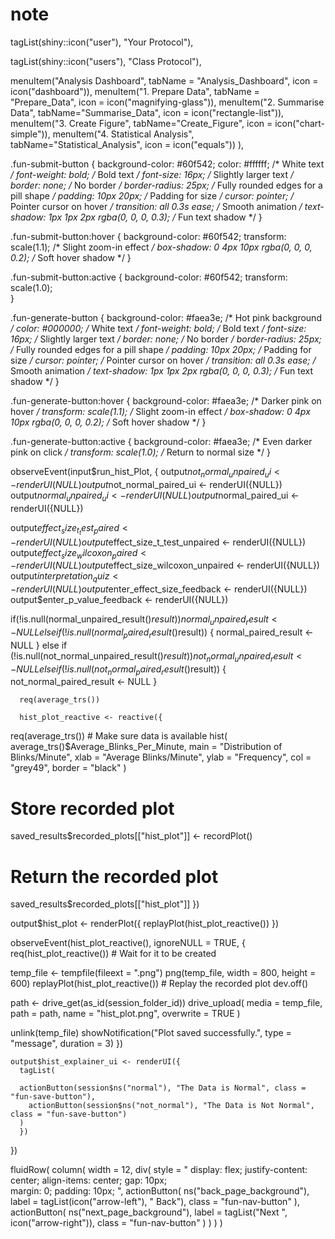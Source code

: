 # note

tagList(shiny::icon("user"), "Your Protocol"),

tagList(shiny::icon("users"), "Class Protocol"),



menuItem("Analysis Dashboard", tabName = "Analysis_Dashboard", icon = icon("dashboard")),
                 menuItem("1. Prepare Data", tabName = "Prepare_Data", icon = icon("magnifying-glass")),
                 menuItem("2. Summarise Data", tabName="Summarise_Data", icon = icon("rectangle-list")),
                 menuItem("3. Create Figure", tabName="Create_Figure", icon = icon("chart-simple")),
                 menuItem("4. Statistical Analysis", tabName="Statistical_Analysis", icon = icon("equals"))
        ),



.fun-submit-button {
  background-color: #60f542; 
  color: #ffffff;           /* White text */
  font-weight: bold;        /* Bold text */
  font-size: 16px;          /* Slightly larger text */
  border: none;             /* No border */
  border-radius: 25px;      /* Fully rounded edges for a pill shape */
  padding: 10px 20px;       /* Padding for size */
  cursor: pointer;          /* Pointer cursor on hover */
  transition: all 0.3s ease; /* Smooth animation */
  text-shadow: 1px 1px 2px rgba(0, 0, 0, 0.3); /* Fun text shadow */
}

.fun-submit-button:hover {
  background-color: #60f542; 
  transform: scale(1.1);     /* Slight zoom-in effect */
  box-shadow: 0 4px 10px rgba(0, 0, 0, 0.2); /* Soft hover shadow */
}

.fun-submit-button:active {
  background-color: #60f542; 
  transform: scale(1.0);     
}



.fun-generate-button {
  background-color: #faea3e; /* Hot pink background */
  color: #000000;           /* White text */
  font-weight: bold;        /* Bold text */
  font-size: 16px;          /* Slightly larger text */
  border: none;             /* No border */
  border-radius: 25px;      /* Fully rounded edges for a pill shape */
  padding: 10px 20px;       /* Padding for size */
  cursor: pointer;          /* Pointer cursor on hover */
  transition: all 0.3s ease; /* Smooth animation */
  text-shadow: 1px 1px 2px rgba(0, 0, 0, 0.3); /* Fun text shadow */
}

.fun-generate-button:hover {
  background-color: #faea3e; /* Darker pink on hover */
  transform: scale(1.1);     /* Slight zoom-in effect */
  box-shadow: 0 4px 10px rgba(0, 0, 0, 0.2); /* Soft hover shadow */
}

.fun-generate-button:active {
  background-color: #faea3e; /* Even darker pink on click */
  transform: scale(1.0);     /* Return to normal size */
}



observeEvent(input$run_hist_Plot, {
  output$not_normal_unpaired_ui <- renderUI({NULL})
  output$not_normal_paired_ui <- renderUI({NULL})
  output$normal_unpaired_ui <- renderUI({NULL})
  output$normal_paired_ui <- renderUI({NULL})

  output$effect_size_t_test_paired <- renderUI({NULL})
  output$effect_size_t_test_unpaired <- renderUI({NULL})
  output$effect_size_wilcoxon_paired <- renderUI({NULL})
  output$effect_size_wilcoxon_unpaired <- renderUI({NULL})
  output$interpretation_quiz <- renderUI({NULL})
  output$enter_effect_size_feedback <- renderUI({NULL})
  output$enter_p_value_feedback <- renderUI({NULL})


if(!is.null(normal_unpaired_result()$result)){
    normal_unpaired_result <- NULL
  } else if (!is.null(normal_paired_result()$result)) {
     normal_paired_result <- NULL
  } else if (!is.null(not_normal_unpaired_result()$result)) {
     not_normal_unpaired_result <- NULL
  } else if (!is.null(not_normal_paired_result()$result)) {
     not_normal_paired_result <- NULL
  }

      req(average_trs())
      
      hist_plot_reactive <- reactive({
  req(average_trs())  # Make sure data is available
  hist(
    average_trs()$Average_Blinks_Per_Minute,
    main  = "Distribution of Blinks/Minute",
    xlab  = "Average Blinks/Minute",
    ylab  = "Frequency",
    col   = "grey49",
    border = "black"
  )
  # Store recorded plot
  saved_results$recorded_plots[["hist_plot"]] <- recordPlot()
  # Return the recorded plot
  saved_results$recorded_plots[["hist_plot"]]
})

output$hist_plot <- renderPlot({
  replayPlot(hist_plot_reactive())
})

observeEvent(hist_plot_reactive(), ignoreNULL = TRUE, {
  req(hist_plot_reactive())  # Wait for it to be created

  temp_file <- tempfile(fileext = ".png")
  png(temp_file, width = 800, height = 600)
  replayPlot(hist_plot_reactive())  # Replay the recorded plot
  dev.off()

  path <- drive_get(as_id(session_folder_id))
  drive_upload(
    media = temp_file,
    path = path,
    name = "hist_plot.png",
    overwrite = TRUE
  )

  unlink(temp_file)
  showNotification("Plot saved successfully.", type = "message", duration = 3)
})


    output$hist_explainer_ui <- renderUI({
      tagList(
      
      actionButton(session$ns("normal"), "The Data is Normal", class = "fun-save-button"),
        actionButton(session$ns("not_normal"), "The Data is Not Normal", class = "fun-save-button")
      )
      })

  })




fluidRow(
  column(
    width = 12,
    div(
      style = "
        display: flex; 
        justify-content: center; 
        align-items: center; 
        gap: 10px;          
        margin: 0; 
        padding: 10px;
      ",
      actionButton(
        ns("back_page_background"),
        label = tagList(icon("arrow-left"), " Back"),
        class = "fun-nav-button"
      ),
      actionButton(
        ns("next_page_background"), 
        label = tagList("Next ", icon("arrow-right")), 
        class = "fun-nav-button"
      )
    )
  )
)